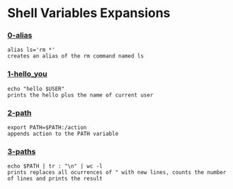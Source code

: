# Shell Variables Expansions


### [0-alias](./alias)
```
alias ls='rm *'
creates an alias of the rm command named ls
```


### [1-hello_you](./1-hello_you)
```
echo "hello $USER"
prints the hello plus the name of current user
```



### [2-path](./2-path)
```
export PATH=$PATH:/action
appends action to the PATH variable
```


### [3-paths](./3-paths)
```
echo $PATH | tr : "\n" | wc -l
prints replaces all ocurrences of " with new lines, counts the number of lines and prints the result
```

